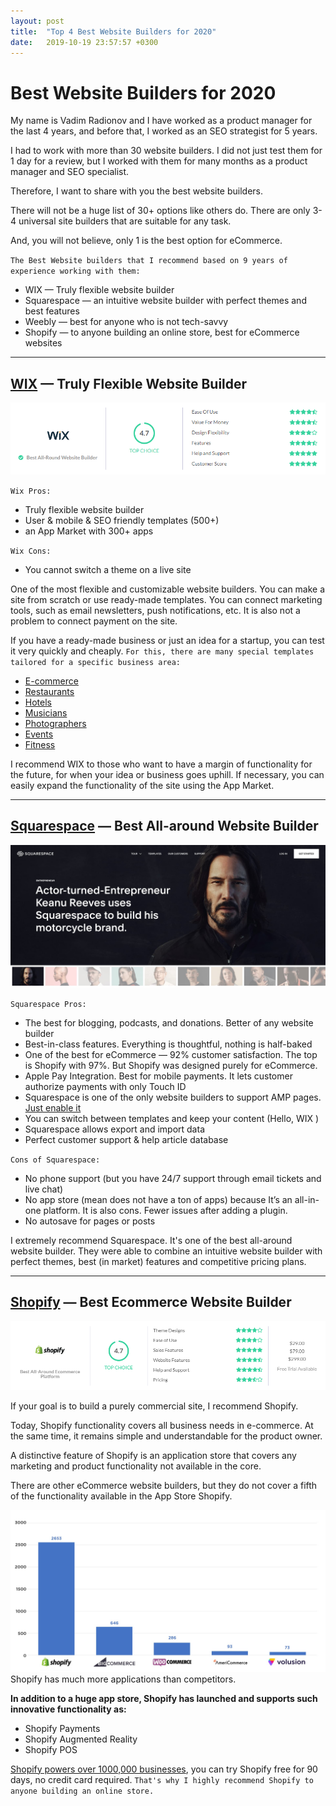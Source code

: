 ```yaml
---
layout: post
title:  "Top 4 Best Website Builders for 2020"
date:   2019-10-19 23:57:57 +0300
---
```

# Best Website Builders for 2020
    
My name is Vadim Radionov and I have worked as a product manager for the last 4 years, and before that, I worked as an SEO strategist for 5 years.

I had to work with more than 30 website builders. I did not just test them for 1 day for a review, but I worked with them for many months as a product manager and SEO specialist.

Therefore, I want to share with you the best website builders.

There will not be a huge list of 30+  options like others do. There are only 3-4 universal site builders that are suitable for any task.

And, you will not believe, only 1 is the best option for eCommerce.

`The Best Website builders that I recommend based on 9 years of experience working with them:`
* WIX — Truly flexible website builder
* Squarespace —  an intuitive website builder with perfect themes and best features
* Weebly — best for anyone who is not tech-savvy
* Shopify — to anyone building an online store, best for eCommerce websites

***


## [WIX] — Truly Flexible Website Builder
[WIX]: https://wix.com
![WIX-scores](/assets/wix-stars.png)

`Wix Pros:`

* Truly flexible website builder
* User & mobile & SEO friendly templates (500+)
* an App Market with 300+ apps

`Wix Cons:`

* You cannot switch a theme on a live site

One of the most flexible and customizable website builders. You can make a site from scratch or use ready-made templates. You can connect marketing tools, such as email newsletters, push notifications, etc. It is also not a problem to connect payment on the site.

If you have a ready-made business or just an idea for a startup, you can test it very quickly and cheaply. `For this, there are many special templates tailored for a specific business area:`

* [E-commerce]
* [Restaurants]
* [Hotels]
* [Musicians]
* [Photographers]
* [Events]
* [Fitness]

[E-commerce]: https://www.wix.com/ecommerce/website
[Restaurants]: https://www.wix.com/restaurant/website
[Hotels]: https://wix.com/hotels/website
[Musicians]: https://wix.com/music/website
[Photographers]: https://www.wix.com/photography/website
[Events]: https://www.wix.com/event/website
[Fitness]: https://www.wix.com/fitness/website

I recommend WIX to those who want to have a margin of functionality for the future, for when your idea or business goes uphill. If necessary, you can easily expand the functionality of the site using the App Market.

***

## [Squarespace] — Best All-around Website Builder
[Squarespace]: https://www.squarespace.com/

![keanu-squarespace-website](/assets/keanu-squarespace.jpg)

`Squarespace Pros:`

* The best for blogging, podcasts, and donations.  Better of any website builder
* Best-in-class features. Everything is thoughtful, nothing is half-baked
* One of the best for eCommerce —  92% customer satisfaction. The top is Shopify with 97%. But  Shopify was designed purely for eCommerce.
* Apple Pay Integration. Best for mobile payments. It lets customer authorize payments with only Touch ID
* Squarespace is one of the only website builders to support AMP pages. [Just enable it]
* You can switch between templates and keep your content (Hello, WIX )
* Squarespace allows export and import data 
* Perfect customer support & help article database

[Just enable it]: https://support.squarespace.com/hc/en-us/articles/223766868-Using-AMP-with-Squarespace

`Cons of Squarespace:`

* No phone support (but you have 24/7 support through email tickets and live chat)
* No app store (mean does not have a ton of apps) because It’s an all-in-one platform. It is also cons. Fewer issues after adding a plugin. 
* No autosave for pages or posts

I extremely recommend Squarespace. It's one of the best all-around website builder.  They were able to combine an intuitive website builder with perfect themes, best (in market) features and competitive pricing plans.

***
## [Shopify] — Best Ecommerce Website Builder
[Shopify]: https://www.shopify.com/
![shipify-scores](/assets/shopify-scores.png)

If your goal is to build a purely commercial site, I recommend Shopify.

Today, Shopify functionality covers all business needs in e-commerce. At the same time, it remains simple and understandable for the product owner.

A distinctive feature of Shopify is an application store that covers any marketing and product functionality not available in the core.

There are other eCommerce website builders, but they do not cover a fifth of the functionality available in the App Store Shopify.

![Shopify-app-store-statistics](/assets/shopify-app-store-statistics.jpg)
Shopify has much more applications than competitors.

**In addition to a huge app store, Shopify has launched and supports such innovative functionality as:**

* Shopify Payments
* Shopify Augmented Reality
* Shopify POS

[Shopify powers over 1000,000 businesses], you can try Shopify free for 90 days, no credit card required. `That's why I highly recommend Shopify to anyone building an online store.`

[Shopify powers over 1000,000 businesses]: https://www.shopify.com/free-trial
